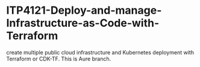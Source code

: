 # ITP4121-Deploy-and-manage-Infrastructure-as-Code-with-Terraform
 create multiple public cloud infrastructure and Kubernetes deployment with Terraform or CDK-TF.
 This is Aure branch.
